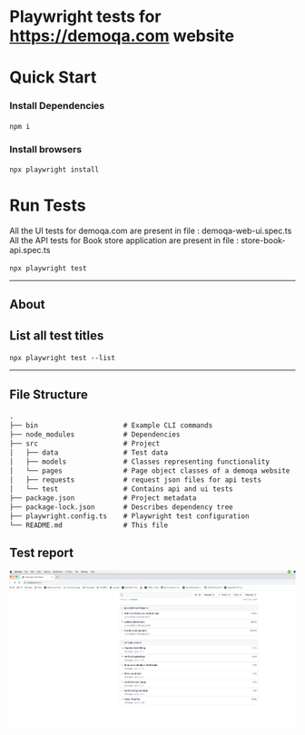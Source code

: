 # Playwright tests for https://demoqa.com website

# Quick Start

### Install Dependencies

`npm i`

### Install browsers

`npx playwright install`

# Run Tests

All the UI tests for demoqa.com are present in file : demoqa-web-ui.spec.ts
All the API tests for Book store application are present in file : store-book-api.spec.ts

`npx playwright test`

---


## About

## List all test titles

`npx playwright test --list`

---

## File Structure

    .
    ├── bin                     # Example CLI commands
    ├── node_modules            # Dependencies
    ├── src                     # Project
    │   ├── data                # Test data
    │   ├── models              # Classes representing functionality
    │   └── pages               # Page object classes of a demoqa website
    │   ├── requests            # request json files for api tests
    │   └── test                # Contains api and ui tests
    ├── package.json            # Project metadata
    ├── package-lock.json       # Describes dependency tree
    ├── playwright.config.ts    # Playwright test configuration
    └── README.md               # This file

## Test report

![Test resport](./result.png)